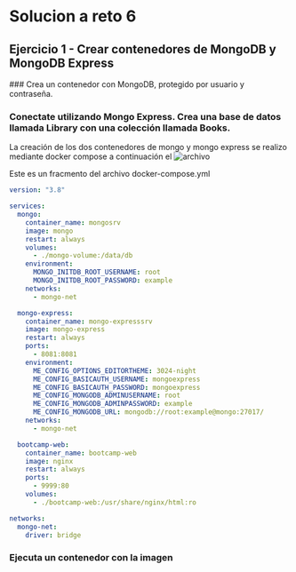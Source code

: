 # Solucion a reto 6

## Ejercicio 1 - Crear contenedores de MongoDB y MongoDB Express

### Crea un contenedor con MongoDB, protegido por usuario y contraseña.

### Conectate utilizando Mongo Express. Crea una base de datos llamada Library con una colección llamada Books.

La creación de los dos contenedores de mongo y mongo express se realizo mediante docker compose a continuación el ![archivo](https://github.com/GeorgeCodde/solucion-bootcamp-3-chalenge/blob/main/reto-6/mongo/docker-compose.yml)

Este es un fracmento del archivo docker-compose.yml

```yaml
version: "3.8"

services:
  mongo:
    container_name: mongosrv
    image: mongo
    restart: always
    volumes:
      - ./mongo-volume:/data/db
    environment:
      MONGO_INITDB_ROOT_USERNAME: root
      MONGO_INITDB_ROOT_PASSWORD: example
    networks:
      - mongo-net

  mongo-express:
    container_name: mongo-expresssrv
    image: mongo-express
    restart: always
    ports:
      - 8081:8081
    environment:
      ME_CONFIG_OPTIONS_EDITORTHEME: 3024-night
      ME_CONFIG_BASICAUTH_USERNAME: mongoexpress
      ME_CONFIG_BASICAUTH_PASSWORD: mongoexpress
      ME_CONFIG_MONGODB_ADMINUSERNAME: root
      ME_CONFIG_MONGODB_ADMINPASSWORD: example
      ME_CONFIG_MONGODB_URL: mongodb://root:example@mongo:27017/
    networks:
      - mongo-net

  bootcamp-web:
    container_name: bootcamp-web
    image: nginx
    restart: always
    ports:
      - 9999:80
    volumes:
      - ./bootcamp-web:/usr/share/nginx/html:ro

networks:
  mongo-net:
    driver: bridge
```

### Ejecuta un contenedor con la imagen
